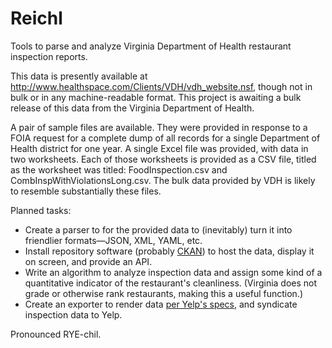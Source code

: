 Reichl
======

Tools to parse and analyze Virginia Department of Health restaurant inspection reports.

This data is presently available at http://www.healthspace.com/Clients/VDH/vdh_website.nsf, though not in bulk or in any machine-readable format. This project is awaiting a bulk release of this data from the Virginia Department of Health.

A pair of sample files are available. They were provided in response to a FOIA request for a complete dump of all records for a single Department of Health district for one year. A single Excel file was provided, with data in two worksheets. Each of those worksheets is provided as a CSV file, titled as the worksheet was titled: FoodInspection.csv and CombInspWithViolationsLong.csv. The bulk data provided by VDH is likely to resemble substantially these files.

Planned tasks:

* Create a parser to for the provided data to (inevitably) turn it into friendlier formats—JSON, XML, YAML, etc.
* Install repository software (probably [CKAN](http://ckan.org/)) to host the data, display it on screen, and provide an API.
* Write an algorithm to analyze inspection data and assign some kind of a quantitative indicator of the restaurant's cleanliness. (Virginia does not grade or otherwise rank restaurants, making this a useful function.)
* Create an exporter to render data [per Yelp's specs](http://www.yelp.com/healthscores), and syndicate inspection data to Yelp.

Pronounced RYE-chil.
